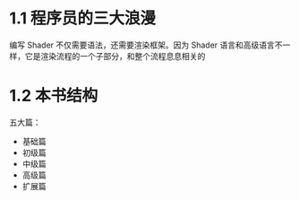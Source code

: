 # 1.1 程序员的三大浪漫

编写 Shader 不仅需要语法，还需要渲染框架。因为 Shader 语言和高级语言不一样，它是渲染流程的一个子部分，和整个流程息息相关的

# 1.2 本书结构

五大篇：
- 基础篇
- 初级篇
- 中级篇
- 高级篇
- 扩展篇